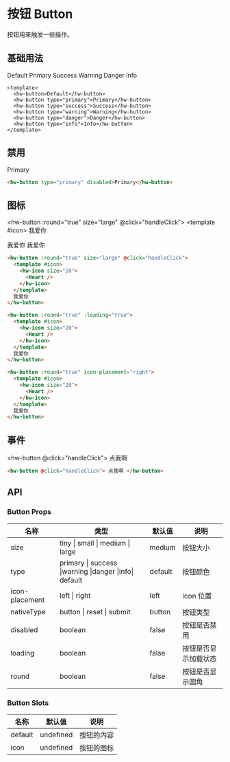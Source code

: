 # 按钮 Button

按钮用来触发一些操作。

## 基础用法

<script setup lang="ts">
import { BatteryDead,BatteryFullSharp,Heart } from '@vicons/ionicons5'
const handleClick = () =>{
  alert('🙂')
}
</script>

<hw-button>Default</hw-button>
<hw-button type="primary">Primary</hw-button>
<hw-button type="success">Success</hw-button>
<hw-button type="warning">Warning</hw-button>
<hw-button type="danger">Danger</hw-button>
<hw-button type="info">Info</hw-button>

```vue
<template>
  <hw-button>Default</hw-button>
  <hw-button type="primary">Primary</hw-button>
  <hw-button type="success">Success</hw-button>
  <hw-button type="warning">Warning</hw-button>
  <hw-button type="danger">Danger</hw-button>
  <hw-button type="info">Info</hw-button>
</template>
```

## 禁用

<hw-button type="primary" disabled>Primary</hw-button>

```html
<hw-button type="primary" disabled>Primary</hw-button>
```

## 图标

<hw-button :round="true" size="large" @click="handleClick">
  <template #icon>
    <hw-icon size="20">
      <Heart />
    </hw-icon>
  </template>
  我爱你
</hw-button>

<hw-button :round="true" :loading="true">
  <template #icon>
    <hw-icon size="20">
      <Heart />
    </hw-icon>
  </template>
  我爱你
</hw-button>

<hw-button :round="true" icon-placement="right">
  <template #icon>
    <hw-icon size="20">
      <Heart />
    </hw-icon>
  </template>
  我爱你
</hw-button>

```html
<hw-button :round="true" size="large" @click="handleClick">
  <template #icon>
    <hw-icon size="20">
      <Heart />
    </hw-icon>
  </template>
  我爱你
</hw-button>

<hw-button :round="true" :loading="true">
  <template #icon>
    <hw-icon size="20">
      <Heart />
    </hw-icon>
  </template>
  我爱你
</hw-button>

<hw-button :round="true" icon-placement="right">
  <template #icon>
    <hw-icon size="20">
      <Heart />
    </hw-icon>
  </template>
  我爱你
</hw-button>
```

## 事件

<hw-button @click="handleClick">
点我啊
</hw-button>

```html
<hw-button @click="handleClick"> 点我啊 </hw-button>
```

## API

### Button Props

| 名称           | 类型                                                   | 默认值  | 说明                 |
| -------------- | ------------------------------------------------------ | ------- | -------------------- |
| size           | tiny \| small \| medium \| large                       | medium  | 按钮大小             |
| type           | primary \| success \|warning \|danger \|info\| default | default | 按钮颜色             |
| icon-placement | left \| right                                          | left    | icon 位置            |
| nativeType     | button \| reset \| submit                              | button  | 按钮类型             |
| disabled       | boolean                                                | false   | 按钮是否禁用         |
| loading        | boolean                                                | false   | 按钮是否显示加载状态 |
| round          | boolean                                                | false   | 按钮是否显示圆角     |

### Button Slots

| 名称    | 默认值    | 说明       |
| ------- | --------- | ---------- |
| default | undefined | 按钮的内容 |
| icon    | undefined | 按钮的图标 |

